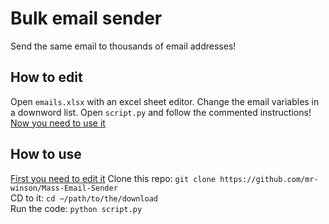 # Bulk email sender
Send the same email to thousands of email addresses!

## How to edit
Open `emails.xlsx` with an excel sheet editor.
Change the email variables in a downword list.
Open `script.py` and follow the commented instructions!
[Now you need to use it](https://github.com/mr-winson/Mass-Email-Sender#how-to-use)

## How to use
[First you need to edit it](https://github.com/mr-winson/Mass-Email-Sender#how-to-edit) 
Clone this repo:
`git clone https://github.com/mr-winson/Mass-Email-Sender`
<br>
CD to it:
`cd ~/path/to/the/download`
<br>
Run the code:
`python script.py`
